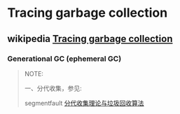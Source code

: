 # Tracing garbage collection



## wikipedia [Tracing garbage collection](https://en.wikipedia.org/wiki/Tracing_garbage_collection)



### Generational GC (ephemeral GC)

> NOTE:
>
> 一、分代收集，参见:
>
> segmentfault [分代收集理论与垃圾回收算法](https://segmentfault.com/a/1190000041080510)



